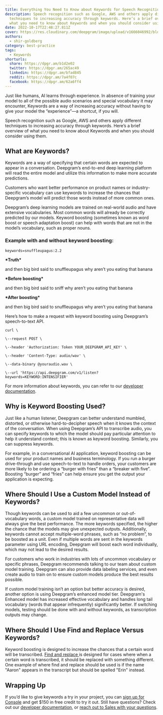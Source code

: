 ```yaml
---
title: Everything You Need to Know about Keywords for Speech Recognition
description: Speech recognition such as Google, AWS and others apply different
  techniques to increasing accuracy through keywords. Here’s a brief overview of
  what you need to know about Keywords and when you should consider using them.
date: 2022-10-17T22:48:27.811Z
cover: https://res.cloudinary.com/deepgram/image/upload/v1666046992/blog/Everything%20You%20Need%20to%20Know%20about%20Keywords%20for%20Speech%20Recognition/2210-Keywords-for-speech-recognition-featured-1200x630_2x_1_mb9ngj.png
authors:
  - shir-goldberg
category: best-practice
tags:
  - Keywords
shorturls:
  share: https://dpgr.am/b1d2e02
  twitter: https://dpgr.am/265ac49
  linkedin: https://dpgr.am/bfad845
  reddit: https://dpgr.am/7a4f07c
  facebook: https://dpgr.am/62a6ff4
---
```


Just like humans, AI learns through experience. In absence of training your model to all of the possible audio scenarios and special vocabulary it may encounter, Keywords are a way of increasing accuracy without having to give your model the “experience”—a shortcut, if you will.

Speech recognition such as Google, AWS and others apply different techniques to increasing accuracy through keywords. Here’s a brief overview of what you need to know about Keywords and when you should consider using them.

## What are Keywords?

Keywords are a way of specifying that certain words are expected to appear in a conversation. Deepgram’s end-to-end deep learning platform will read the entire model and utilize this information to make more accurate predictions.

Customers who want better performance on product names or industry-specific vocabulary can use keywords to increase the chances that Deepgram’s model will predict those words instead of more common ones. 

Deepgram’s deep learning models are trained on real-world audio and have extensive vocabularies. Most common words will already be correctly predicted by our models. Keyword boosting (sometimes known as word boost or speech adaptation boost) can help with words that are not in the model’s vocabulary, such as proper nouns.

### **Example with and without keyword boosting:**

    keywords=snuffleupagus:2.2

**\*Truth\***

and then big bird said to snuffleupagus why aren’t you eating that banana

**\*Before boosting\***

and then big bird said to sniff why aren’t you eating that banana

**\*After boosting\***

and then big bird said to snuffleupagus why aren’t you eating that banana

Here’s how to make a request with keyword boosting using Deepgram’s speech-to-text API.

    curl \

    \--request POST \

    \--header 'Authorization: Token YOUR_DEEPGRAM_API_KEY' \

    \--header 'Content-Type: audio/wav' \

    \--data-binary @youraudio.wav \

    \--url 'https://api.deepgram.com/v1/listen?keywords=KEYWORD:INTENSIFIER'

For more information about keywords, you can refer to our [developer documentation](https://developers.deepgram.com/documentation/features/keywords/).

## Why is Keyword Boosting Used?

Just like a human listener, Deepgram can better understand mumbled, distorted, or otherwise hard-to-decipher speech when it knows the context of the conversation. When using Deepgram’s API to transcribe audio, you can specify keywords to which the model should pay particular attention to help it understand context; this is known as keyword boosting. Similarly, you can suppress keywords.

For example, in a conversational AI application, keyword boosting can be used for your product names and business terminology. If you run a burger drive-through and use speech-to-text to handle orders, your customers are more likely to be ordering a “burger with fries” than a “breaker with five”. Boosting “burger” and “fries” can help ensure you get the output your application is expecting.

## Where Should I Use a Custom Model Instead of Keywords? 

Though keywords can be used to aid a few uncommon or out-of-vocabulary words, a custom model trained on representative data will always give the best performance. The more keywords specified, the higher the chance that the models may give unexpected outputs. Additionally, keywords cannot accept multiple-word phrases, such as “no problem”, to be boosted as a unit. Even if multiple words are sent in the keywords parameter using URL encoding, Deepgram will boost each word individually, which may not lead to the desired results. 

For customers who work in industries with lots of uncommon vocabulary or specific phrases, Deepgram recommends talking to our team about custom model training. Deepgram can also provide data labeling services, and even create audio to train on to ensure custom models produce the best results possible.

If custom model training isn’t an option but better accuracy is desired, another option is using Deepgram’s enhanced model tier. Deepgram's Enhanced model has increased effective vocabulary and handles long tail vocabulary (words that appear infrequently) significantly better. If switching models, testing should be done with and without keywords, as transcription outputs may change.

## Where Should I Use Find and Replace Versus Keywords?

Keyword boosting is designed to increase the chances that a certain word will be transcribed. [Find and replace ](https://developers.deepgram.com/documentation/features/replace/)is designed for cases where when a certain word is transcribed, it should be replaced with something different. One example of where find and replace should be used is if the name "Aaron" appears in the transcript but should be spelled "Erin" instead.

## Wrapping Up

If you’d like to give keywords a try in your project, you can [sign up for Console](https://console.deepgram.com/signup) and get $150 in free credit to try it out. Still have questions? Check out our [developer documentation](https://developers.deepgram.com/), or [reach out to Sales with your questions](https://deepgram.com/contact-us/).


